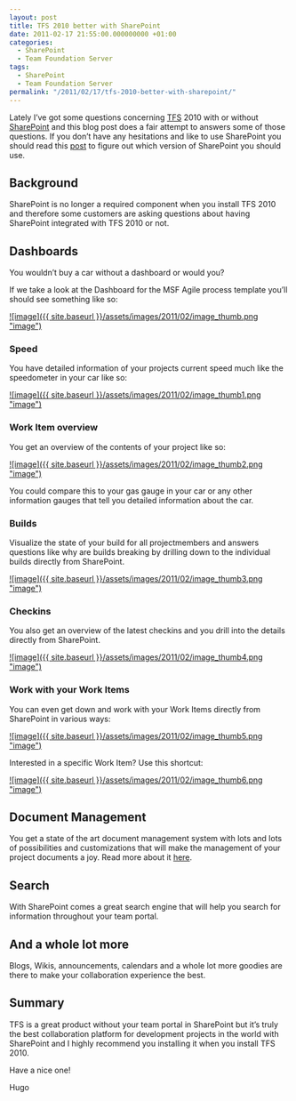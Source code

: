 ```yaml
---
layout: post
title: TFS 2010 better with SharePoint
date: 2011-02-17 21:55:00.000000000 +01:00
categories:
  - SharePoint
  - Team Foundation Server
tags:
  - SharePoint
  - Team Foundation Server
permalink: "/2011/02/17/tfs-2010-better-with-sharepoint/"
---
```


Lately I’ve got some questions concerning [TFS](http://msdn.microsoft.com/en-us/vstudio/ff637362 "TFS") 2010 with or without [SharePoint](http://sharepoint.microsoft.com/en-us/Pages/default.aspx "SharePoint") and this blog post does a fair attempt to answers some of those questions. If you don’t have any hesitations and like to use SharePoint you should read this [post](http://www.hugohaggmark.com/2010/11/08/differences-between-tfs-2010-on-sharepoint-foundation-and-sharepoint-server/ "differences-between-tfs-2010-on-sharepoint-foundation-and-sharepoint-server") to figure out which version of SharePoint you should use.

## Background

SharePoint is no longer a required component when you install TFS 2010 and therefore some customers are asking questions about having SharePoint integrated with TFS 2010 or not.

## Dashboards

You wouldn’t buy a car without a dashboard or would you?

If we take a look at the Dashboard for the MSF Agile process template you’ll should see something like so:

[![image]({{ site.baseurl }}/assets/images/2011/02/image_thumb.png "image")](http://www.hugohaggmark.com/wp-content/uploads/2011/02/image.png)

###

### Speed

You have detailed information of your projects current speed much like the speedometer in your car like so:

[![image]({{ site.baseurl }}/assets/images/2011/02/image_thumb1.png "image")](http://www.hugohaggmark.com/wp-content/uploads/2011/02/image1.png)

###

### Work Item overview

You get an overview of the contents of your project like so:

[![image]({{ site.baseurl }}/assets/images/2011/02/image_thumb2.png "image")](http://www.hugohaggmark.com/wp-content/uploads/2011/02/image2.png)

You could compare this to your gas gauge in your car or any other information gauges that tell you detailed information about the car.

### Builds

Visualize the state of your build for all projectmembers and answers questions like why are builds breaking by drilling down to the individual builds directly from SharePoint.

[![image]({{ site.baseurl }}/assets/images/2011/02/image_thumb3.png "image")](http://www.hugohaggmark.com/wp-content/uploads/2011/02/image3.png)

### Checkins

You also get an overview of the latest checkins and you drill into the details directly from SharePoint.

[![image]({{ site.baseurl }}/assets/images/2011/02/image_thumb4.png "image")](http://www.hugohaggmark.com/wp-content/uploads/2011/02/image4.png)

### Work with your Work Items

You can even get down and work with your Work Items directly from SharePoint in various ways:

[![image]({{ site.baseurl }}/assets/images/2011/02/image_thumb5.png "image")](http://www.hugohaggmark.com/wp-content/uploads/2011/02/image5.png)

Interested in a specific Work Item? Use this shortcut:

[![image]({{ site.baseurl }}/assets/images/2011/02/image_thumb6.png "image")](http://www.hugohaggmark.com/wp-content/uploads/2011/02/image6.png)

## Document Management

You get a state of the art document management system with lots and lots of possibilities and customizations that will make the management of your project documents a joy. Read more about it [here](http://technet.microsoft.com/en-us/library/cc261933.aspx "Document management overview (SharePoint Server 2010)").

## Search

With SharePoint comes a great search engine that will help you search for information throughout your team portal.

## And a whole lot more

Blogs, Wikis, announcements, calendars and a whole lot more goodies are there to make your collaboration experience the best.

## Summary

TFS is a great product without your team portal in SharePoint but it’s truly the best collaboration platform for development projects in the world with SharePoint and I highly recommend you installing it when you install TFS 2010.

Have a nice one!

Hugo
